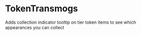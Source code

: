# TokenTransmogs
Adds collection indicator tooltip on tier token items to see which appearances you can collect

